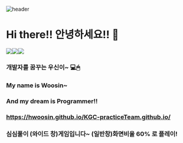 ![header](https://capsule-render.vercel.app/api?type=waving&color=auto&height=300&section=header&text=HWoosin&fontSize=90)
# Hi there!! 안녕하세요!! 👋
<img src="https://img.shields.io/badge/Java-red"/><img src = "https://img.shields.io/badge/JavaScript-F7DF1E"/><img src = "https://img.shields.io/badge/MySql-blue"/>

### 개발자를 꿈꾸는 우신이~ 💻🖱
### My name is Woosin~ 
### And my dream is Programmer!! 

### https://hwoosin.github.io/KGC-practiceTeam.github.io/
### 심심풀이 (와이드 창)게임입니다~ (일반창)화면비율 60% 로 플레이!

